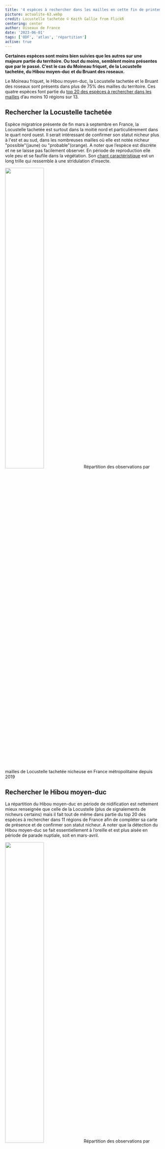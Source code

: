 ```yaml
---
title: '4 espèces à rechercher dans les mailles en cette fin de printemps !'
picture: actualite-63.webp
credit: Locustelle tachetée © Keith Gallie from FlickR
centering: center
author: Oiseaux de France
date: '2023-06-01'
tags: ['ODF', 'atlas', 'répartition']
active: true
---
```


**Certaines espèces sont moins bien suivies que les autres sur une majeure partie du territoire. Ou tout du moins, semblent moins présentes que par le passé. C’est le cas du Moineau friquet, de la Locustelle tachetée, du Hibou moyen-duc et du Bruant des roseaux.**

Le Moineau friquet, le Hibou moyen-duc, la Locustelle tachetée et le Bruant des roseaux sont présents dans plus de 75% des mailles du territoire. Ces quatre espèces font partie du [top 20 des espèces à rechercher dans les mailles](https://www.oiseauxdefrance.org/news/actualite-57) d’au moins 10 régions sur 13.

## Rechercher la Locustelle tachetée

Espèce migratrice présente de fin mars à septembre en France, la Locustelle tachetée est surtout dans la moitié nord et particulièrement dans le quart nord ouest. Il serait intéressant de confirmer son statut nicheur plus à l'est et au sud, dans les nombreuses mailles où elle est notée nicheur "possible"(jaune) ou "probable"(orange). A noter que l’espèce est discrète et ne se laisse pas facilement observer. En période de reproduction elle vole peu et se faufile dans la végétation. Son [chant caractéristique](https://xeno-canto.org/795847) est un long trille qui ressemble à une stridulation d’insecte.

<img class="InformativePagePicture" style="width: 50%" src="/news/actualite-63-carte-repartition-locustelle-tachetee.webp"/>
<span class="InformativePagePictureLegend">Répartition des observations par mailles de Locustelle tachetée nicheuse en France métropolitaine depuis 2019</span>

## Rechercher le Hibou moyen-duc

La répartition du Hibou moyen-duc en période de nidification est nettement mieux renseignée que celle de la Locustelle (plus de signalements de nicheurs certains) mais il fait tout de même dans partie du top 20 des espèces à rechercher dans 11 régions de France afin de compléter sa carte de présence et de confirmer son statut nicheur.
A noter que la détection du Hibou moyen-duc se fait essentiellement à l’oreille et est plus aisée en période de parade nuptiale, soit en mars-avril.

<img class="InformativePagePicture" style="width: 50%" src="/news/actualite-63-carte-repartition-hibou-moyen-duc-nich.webp"/>
<span class="InformativePagePictureLegend">Répartition des observations par mailles de Hibou moyen-duc nicheur en France métropolitaine depuis 2019</span>

## Rechercher le Moineau friquet

Espèce en déclin avéré, le Moineau friquet disparait de nos campagnes. Il est donc important de maintenir un bon niveau de recensement ainsi que de son statut nicheur sur le territoire, sachant que sa présence concernait 86 % du territoire avant 2019. Il est souvent présent dans les petites villes ou les villages des zones rurales. Grégaire, il se déplace en bandes, parfois mixtes avec le Moineau domestique. Il faut donc ouvrir l’œil à la vue d’une bande de moineaux: un (ou plusieurs) friquets peuvent s’y cacher !

<img class="InformativePagePicture" style="width: 50%" src="/news/actualite-63-carte-repartition-moineau-friquet-nich.webp"/>
<span class="InformativePagePictureLegend">Répartition des observations par mailles de Moineau friquet nicheur en France métropolitaine depuis 2019</span>

## Rechercher le Bruant des roseaux

Espèce fortement associée aux milieux humides, le Bruant des roseaux est présent dans plus de 76% des mailles du territoire. Recensé majoritairement dans la moitié nord du territoire et sur la côte méditerranéenne, il reste de nombreuses mailles où le statut nicheur n’est pas encore confirmé, notamment dans la partie orientale de son aire de nidification. Il est conseillé de consulter également la liste d’espèce des mailles où il n’est pas.

<img class="InformativePagePicture" style="width: 50%" src="/news/actualite-63-carte-repartition-burant-des-roseaux-nich.webp"/>
<span class="InformativePagePictureLegend">Répartition des observations par mailles de Bruant des roseaux nicheur en France métropolitaine depuis 2019</span>
